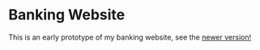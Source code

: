 # Banking Website

This is an early prototype of my banking website, see the [newer version!](https://github.com/Murdock022X/banking_website_v2)
